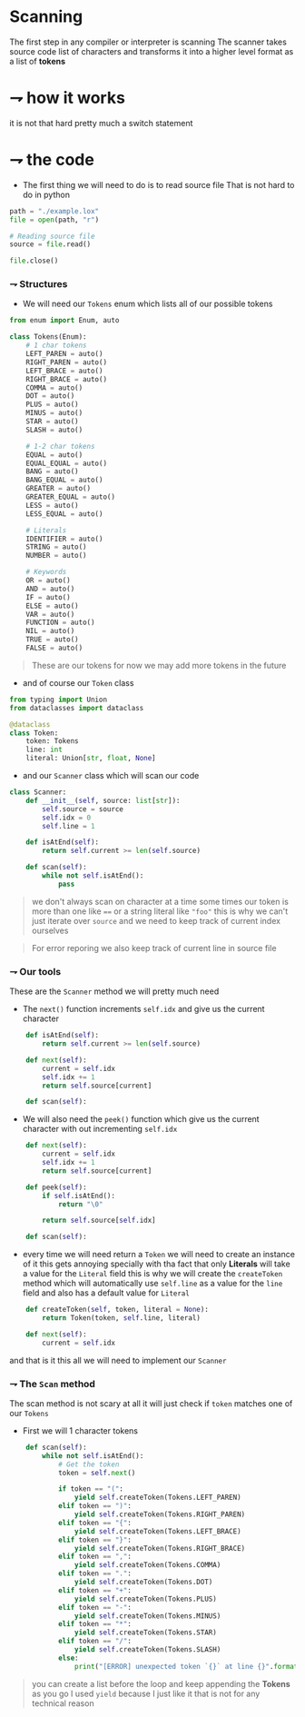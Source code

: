 # Scanning

The first step in any compiler or interpreter is scanning
The scanner takes source code list of characters and transforms it into a higher level format as a list of **tokens**

# ⇁ how it works

it is not that hard pretty much a switch statement

# ⇁ the code

- The first thing we will need to do is to read source file That is not hard to do in python

```python
path = "./example.lox"
file = open(path, "r")

# Reading source file
source = file.read()

file.close()
```

### ⇁ Structures 

- We will need our `Tokens` enum which lists all of our possible tokens

```python
from enum import Enum, auto

class Tokens(Enum):
    # 1 char tokens
    LEFT_PAREN = auto()
    RIGHT_PAREN = auto()
    LEFT_BRACE = auto()
    RIGHT_BRACE = auto()
    COMMA = auto()
    DOT = auto()
    PLUS = auto()
    MINUS = auto()
    STAR = auto()
    SLASH = auto()

    # 1-2 char tokens
    EQUAL = auto()
    EQUAL_EQUAL = auto()
    BANG = auto()
    BANG_EQUAL = auto()
    GREATER = auto()
    GREATER_EQUAL = auto()
    LESS = auto()
    LESS_EQUAL = auto()

    # Literals
    IDENTIFIER = auto()
    STRING = auto()
    NUMBER = auto()

    # Keywords
    OR = auto()
    AND = auto()
    IF = auto()
    ELSE = auto()
    VAR = auto()
    FUNCTION = auto()
    NIL = auto()
    TRUE = auto()
    FALSE = auto()
```

> These are our tokens for now we may add more tokens in the future

- and of course our `Token` class
```python
from typing import Union
from dataclasses import dataclass

@dataclass
class Token:
    token: Tokens
    line: int
    literal: Union[str, float, None]
```

- and our `Scanner` class which will scan our code

```python
class Scanner:
    def __init__(self, source: list[str]):
        self.source = source
        self.idx = 0
        self.line = 1

    def isAtEnd(self):
        return self.current >= len(self.source)

    def scan(self):
        while not self.isAtEnd():
            pass
```

> we don't always scan on character at a time some times our token is more than one like `==` or a string literal like `"foo"` this is why we can't just iterate over `source` and we need to keep track of current index ourselves

> For error reporing we also keep track of current line in source file


### ⇁ Our tools
These are the `Scanner` method we will pretty much need

- The `next()` function increments `self.idx` and give us the current character

```python
    def isAtEnd(self):
        return self.current >= len(self.source)

    def next(self):
        current = self.idx
        self.idx += 1
        return self.source[current]

    def scan(self):
```

- We will also need the `peek()` function which give us the current character with out incrementing `self.idx`

```python
    def next(self):
        current = self.idx
        self.idx += 1
        return self.source[current]

    def peek(self):
        if self.isAtEnd():
            return "\0"

        return self.source[self.idx]

    def scan(self):
```

- every time we will need return a `Token` we will need to create an instance of it this gets annoying specially with tha fact that only **Literals** will take a value for the `Literal` field this is why we will create the `createToken` method which will automatically use `self.line` as a value for the `line` field and also has a default value for `Literal`

```python
    def createToken(self, token, literal = None):
        return Token(token, self.line, literal)

    def next(self):
        current = self.idx
```

and that is it this all we will need to implement our `Scanner`

### ⇁ The `Scan` method
The scan method is not scary at all it will just check if `token` matches one of our `Tokens`

- First we will 1 character tokens
```python
    def scan(self):
        while not self.isAtEnd():
            # Get the token
            token = self.next()

            if token == "(":
                yield self.createToken(Tokens.LEFT_PAREN)
            elif token == ")":
                yield self.createToken(Tokens.RIGHT_PAREN)
            elif token == "{":
                yield self.createToken(Tokens.LEFT_BRACE)
            elif token == "}":
                yield self.createToken(Tokens.RIGHT_BRACE)
            elif token == ",":
                yield self.createToken(Tokens.COMMA)
            elif token == ".":
                yield self.createToken(Tokens.DOT)
            elif token == "+":
                yield self.createToken(Tokens.PLUS)
            elif token == "-":
                yield self.createToken(Tokens.MINUS)
            elif token == "*":
                yield self.createToken(Tokens.STAR)
            elif token == "/":
                yield self.createToken(Tokens.SLASH)
            else:
                print("[ERROR] unexpected token `{}` at line {}".format(token, self.line))
```

> you can create a list before the loop and keep appending the **Tokens** as you go I used `yield` because I just like it that is not for any technical reason


